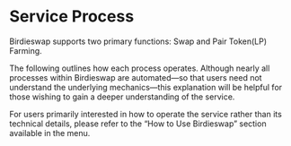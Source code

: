 # Service Process

Birdieswap supports two primary functions: Swap and Pair Token(LP) Farming.

The following outlines how each process operates. Although nearly all processes within Birdieswap are automated—so that users need not understand the underlying mechanics—this explanation will be helpful for those wishing to gain a deeper understanding of the service.

For users primarily interested in how to operate the service rather than its technical details, please refer to the “How to Use Birdieswap” section available in the menu.
